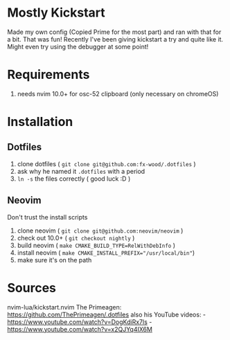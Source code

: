 # Mostly Kickstart
Made my own config (Copied Prime for the most part) and ran with that for a bit. That was fun! Recently I've been giving kickstart a try and quite like it. Might even try using the debugger at some point!

# Requirements
1. needs nvim 10.0+ for osc-52 clipboard (only necessary on chromeOS)

# Installation
## Dotfiles
1. clone dotfiles ( `git clone git@github.com:fx-wood/.dotfiles` )
2. ask why he named it `.dotfiles` with a period
3. `ln -s` the files correctly ( good luck :D )

## Neovim
Don't trust the install scripts
1. clone neovim ( `git clone git@github.com:neovim/neovim` )
2. check out 10.0+ ( `git checkout nightly` )
2. build neovim ( `make CMAKE_BUILD_TYPE=RelWithDebInfo` )
3. install neovim ( `make CMAKE_INSTALL_PREFIX="/usr/local/bin"`)
4. make sure it's on the path

# Sources
nvim-lua/kickstart.nvim
The Primeagen: https://github.com/ThePrimeagen/.dotfiles
also his YouTube videos:
  -https://www.youtube.com/watch?v=DogKdiRx7ls
  -https://www.youtube.com/watch?v=x2QJYq4IX6M

